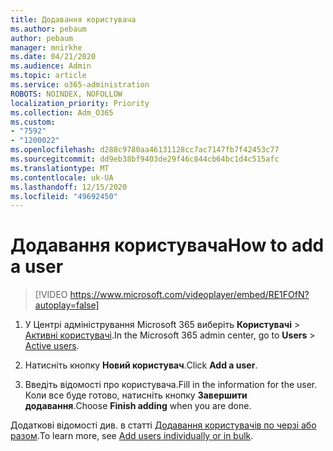 ```yaml
---
title: Додавання користувача
ms.author: pebaum
author: pebaum
manager: mnirkhe
ms.date: 04/21/2020
ms.audience: Admin
ms.topic: article
ms.service: o365-administration
ROBOTS: NOINDEX, NOFOLLOW
localization_priority: Priority
ms.collection: Adm_O365
ms.custom:
- "7592"
- "1200022"
ms.openlocfilehash: d288c9780aa46131128cc7ac7147fb7f42453c77
ms.sourcegitcommit: dd9eb38bf9403de29f46c844cb64bc1d4c515afc
ms.translationtype: MT
ms.contentlocale: uk-UA
ms.lasthandoff: 12/15/2020
ms.locfileid: "49692450"
---
```

# <a name="how-to-add-a-user"></a><span data-ttu-id="43713-102">Додавання користувача</span><span class="sxs-lookup"><span data-stu-id="43713-102">How to add a user</span></span>

> [!VIDEO https://www.microsoft.com/videoplayer/embed/RE1FOfN?autoplay=false]

1. <span data-ttu-id="43713-103">У Центрі адміністрування Microsoft 365 виберіть **Користувачі** > [Активні користувачі](https://admin.microsoft.com/Adminportal/Home?source=applauncher#/users).</span><span class="sxs-lookup"><span data-stu-id="43713-103">In the Microsoft 365 admin center, go to **Users** > [Active users](https://admin.microsoft.com/Adminportal/Home?source=applauncher#/users).</span></span>

2. <span data-ttu-id="43713-104">Натисніть кнопку **Новий користувач**.</span><span class="sxs-lookup"><span data-stu-id="43713-104">Click **Add a user**.</span></span>

3. <span data-ttu-id="43713-105">Введіть відомості про користувача.</span><span class="sxs-lookup"><span data-stu-id="43713-105">Fill in the information for the user.</span></span> <span data-ttu-id="43713-106">Коли все буде готово, натисніть кнопку **Завершити додавання**.</span><span class="sxs-lookup"><span data-stu-id="43713-106">Choose **Finish adding** when you are done.</span></span>

<span data-ttu-id="43713-107">Додаткові відомості див. в статті [Додавання користувачів по черзі або разом](https://docs.microsoft.com/microsoft-365/admin/add-users/add-users).</span><span class="sxs-lookup"><span data-stu-id="43713-107">To learn more, see [Add users individually or in bulk](https://docs.microsoft.com/microsoft-365/admin/add-users/add-users).</span></span>